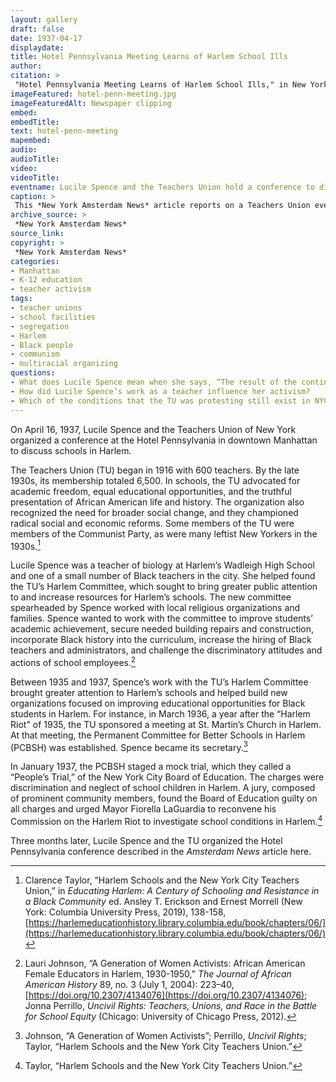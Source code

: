 ```yaml
--- 
layout: gallery
draft: false
date: 1937-04-17
displaydate: 
title: Hotel Pennsylvania Meeting Learns of Harlem School Ills
author: 
citation: >
 "Hotel Pennsylvania Meeting Learns of Harlem School Ills," in New York City Civil Rights History Project, Accessed: [Month Day, Year], https://nyccivilrightshistory.org/topics/black-latina-women/lucile-spence/hotel-penn-meeting.
imageFeatured: hotel-penn-meeting.jpg
imageFeaturedAlt: Newspaper clipping
embed: 
embedTitle: 
text: hotel-penn-meeting
mapembed: 
audio: 
audioTitle: 
video: 
videoTitle: 
eventname: Lucile Spence and the Teachers Union hold a conference to discuss schools in Harlem.
caption: >
 This *New York Amsterdam News* article reports on a Teachers Union event focused on racism and inequality in Harlem schools.
archive_source: >
 *New York Amsterdam News*
source_link: 
copyright: >
 *New York Amsterdam News*
categories: 
- Manhattan
- K-12 education
- teacher activism
tags: 
- teacher unions
- school facilities 
- segregation
- Harlem
- Black people
- communism 
- multiracial organizing
questions: 
- What does Lucile Spence mean when she says, “The result of the continued neglect of this group in the heart of New York presents a challenging situation for the educator who sees the fruits of such neglect?” What other comments by Spence or others in the article stand out to you? 
- How did Lucile Spence’s work as a teacher influence her activism?
- Which of the conditions that the TU was protesting still exist in NYC schools today?
--- 
```


On April 16, 1937, Lucile Spence and the Teachers Union of New York organized a conference at the Hotel Pennsylvania in downtown Manhattan to discuss schools in Harlem.

The Teachers Union (TU) began in 1916 with 600 teachers. By the late 1930s, its membership totaled 6,500. In schools, the TU advocated for academic freedom, equal educational opportunities, and the truthful presentation of African American life and history. The organization also recognized the need for broader social change, and they championed radical social and economic reforms. Some members of the TU were members of the Communist Party, as were many leftist New Yorkers in the 1930s.[^1]  

Lucile Spence was a teacher of biology at Harlem’s Wadleigh High School and one of a small number of Black teachers in the city. She helped found the TU’s Harlem Committee, which sought to bring greater public attention to and increase resources for Harlem’s schools. The new committee spearheaded by Spence worked with local religious organizations and families. Spence wanted to work with the committee to improve students’ academic achievement, secure needed building repairs and construction, incorporate Black history into the curriculum, increase the hiring of Black teachers and administrators, and challenge the discriminatory attitudes and actions of school employees.[^2]  

Between 1935 and 1937, Spence’s work with the TU’s Harlem Committee brought greater attention to Harlem’s schools and helped build new organizations focused on improving educational opportunities for Black students in Harlem. For instance, in March 1936, a year after the “Harlem Riot" of 1935, the TU sponsored a meeting at St. Martin’s Church in Harlem. At that meeting, the Permanent Committee for Better Schools in Harlem (PCBSH) was established. Spence became its secretary.[^3]  

In January 1937, the PCBSH staged a mock trial, which they called a “People’s Trial,” of the New York City Board of Education. The charges were discrimination and neglect of school children in Harlem. A jury, composed of prominent community members, found the Board of Education guilty on all charges and urged Mayor Fiorella LaGuardia to reconvene his Commission on the Harlem Riot to investigate school conditions in Harlem.[^4]

Three months later, Lucile Spence and the TU organized the Hotel Pennsylvania conference described in the *Amsterdam News* article here.

[^1]: Clarence Taylor, “Harlem Schools and the New York City Teachers Union,” in *Educating Harlem: A Century of Schooling and Resistance in a Black Community* ed. Ansley T. Erickson and Ernest Morrell (New York: Columbia University Press, 2019), 138-158, [https://harlemeducationhistory.library.columbia.edu/book/chapters/06/](https://harlemeducationhistory.library.columbia.edu/book/chapters/06/)

[^2]: Lauri Johnson, “A Generation of Women Activists: African American Female Educators in Harlem, 1930-1950,” *The Journal of African American History* 89, no. 3 (July 1, 2004): 223–40, [https://doi.org/10.2307/4134076](https://doi.org/10.2307/4134076); Jonna Perrillo, *Uncivil Rights: Teachers, Unions, and Race in the Battle for School Equity* (Chicago: University of Chicago Press, 2012).

[^3]: Johnson, “A Generation of Women Activists”; Perrillo,  *Uncivil Rights*; Taylor, “Harlem Schools and the New York City Teachers Union.”  

[^4]: Taylor, “Harlem Schools and the New York City Teachers Union.”  
